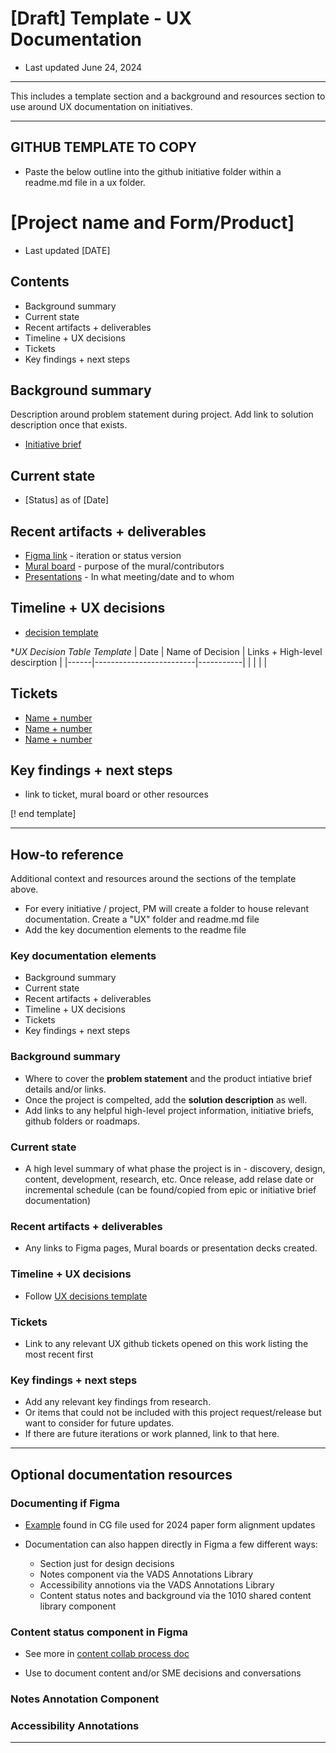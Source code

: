 # [Draft] Template - UX Documentation
- Last updated June 24, 2024

---

This includes a template section and a background and resources section to use around UX documentation on initiatives. 

----

## GITHUB TEMPLATE TO COPY
- Paste the below outline into the github initiative folder within a readme.md file in a ux folder.


# [Project name and Form/Product]
- Last updated [DATE]

## Contents
- Background summary
- Current state
- Recent artifacts + deliverables
- Timeline + UX decisions
- Tickets
- Key findings + next steps

## Background summary
Description around problem statement during project. Add link to solution description once that exists. 
- [Initiative brief](url)

## Current state
- [Status] as of [Date]

## Recent artifacts + deliverables
- [Figma link](url) - iteration or status version
- [Mural board](url) - purpose of the mural/contributors
- [Presentations](url) - In what meeting/date and to whom

## Timeline + UX decisions
- [decision template](url)


**UX Decision Table Template*
| Date | Name of Decision | Links + High-level descirption     |
|------|-------------------------|-----------|
|      |                         |           |


## Tickets
- [Name + number](url)
- [Name + number](url)
- [Name + number](url)


## Key findings + next steps
- link to ticket, mural board or other resources


[! end template]

---- 


## How-to reference
Additional context and resources around the sections of the template above. 

- For every initiative / project, PM will create a folder to house relevant documentation. Create a "UX" folder and readme.md file
- Add the key documention elements to the readme file



### Key documentation elements
- Background summary
- Current state
- Recent artifacts + deliverables
- Timeline + UX decisions
- Tickets
- Key findings + next steps



### Background summary
- Where to cover the **problem statement** and the product intiative brief details and/or links.
- Once the project is compelted, add the **solution description** as well.
- Add links to any helpful high-level project information, initiative briefs, github folders or roadmaps. 

### Current state
- A high level summary of what phase the project is in - discovery, design, content, development, research, etc. Once release, add relase date or incremental schedule (can be found/copied from epic or initiative brief documentation)

### Recent artifacts + deliverables
- Any links to Figma pages, Mural boards or presentation decks created. 

### Timeline + UX decisions
- Follow [UX decisions template](https://github.com/department-of-veterans-affairs/va.gov-team/blob/master/products/health-care/application/va-application/ux-team/template-design-decisions.md)

  
### Tickets
- Link to any relevant UX github tickets opened on this work listing the most recent first

### Key findings + next steps
- Add any relevant key findings from research.
- Or items that could not be included with this project request/release but want to consider for future updates.
- If there are future iterations or work planned, link to that here. 


----


## Optional documentation resources 

### Documenting if Figma
- [Example]() found in CG file used for 2024 paper form alignment updates

- Documentation can also happen directly in Figma a few different ways:
  - Section just for design decisions
  - Notes component via the VADS Annotations Library
  - Accessibility annotions via the VADS Annotations Library
  - Content status notes and background via the 1010 shared content library component


### Content status component in Figma
- See more in [content collab process doc](https://github.com/department-of-veterans-affairs/va.gov-team/blob/master/products/health-care/application/va-application/ux-team/process-content-collab.md#content-status-component)

- Use to document content and/or SME decisions and conversations


### Notes Annotation Component

### Accessibility Annotations




----



